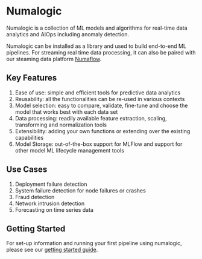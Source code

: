 # Numalogic


Numalogic is a collection of ML models and algorithms for real-time data analytics and AIOps including anomaly detection.

Numalogic can be installed as a library and used to build end-to-end ML pipelines. For streaming real time data processing, it can also be paired with our steaming data platform [Numaflow](https://numaflow.numaproj.io/).

## Key Features

1. Ease of use: simple and efficient tools for predictive data analytics
2. Reusability: all the functionalities can be re-used in various contexts
3. Model selection: easy to compare, validate, fine-tune and choose the model that works best with each data set
4. Data processing: readily available feature extraction, scaling, transforming and normalization tools
5. Extensibility: adding your own functions or extending over the existing capabilities
6. Model Storage: out-of-the-box support for MLFlow and support for other model ML lifecycle management tools

## Use Cases
1. Deployment failure detection
2. System failure detection for node failures or crashes
3. Fraud detection
4. Network intrusion detection
5. Forecasting on time series data

## Getting Started

For set-up information and running your first pipeline using numalogic, please see our [getting started guide](./quick-start.md).
